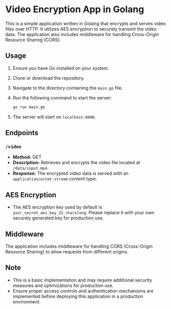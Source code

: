 # Video Encryption App in Golang

This is a simple application written in Golang that encrypts and serves video files over HTTP. It utilizes AES encryption to securely transmit the video data. The application also includes middleware for handling Cross-Origin Resource Sharing (CORS).

## Usage

1. Ensure you have Go installed on your system.
2. Clone or download the repository.
3. Navigate to the directory containing the `main.go` file.
4. Run the following command to start the server:

    ```bash
    go run main.go
    ```

5. The server will start on `localhost:8080`.

## Endpoints

### `/video`

- **Method:** GET
- **Description:** Retrieves and encrypts the video file located at `/data/input.mp4`.
- **Response:** The encrypted video data is served with an `application/octet-stream` content type.

## AES Encryption

- The AES encryption key used by default is `your_secret_aes_key_32_charslong`. Please replace it with your own securely generated key for production use.

## Middleware

The application includes middleware for handling CORS (Cross-Origin Resource Sharing) to allow requests from different origins.

## Note

- This is a basic implementation and may require additional security measures and optimizations for production use.
- Ensure proper access controls and authentication mechanisms are implemented before deploying this application in a production environment.
